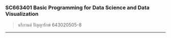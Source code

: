 ### SC663401 Basic Programming for Data Science and Data Visualization
> นรีกานต์ ปัญญารักษ์ 643020505-8
---------------------------------
